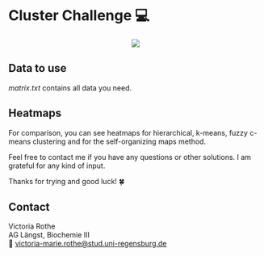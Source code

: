 # Cluster Challenge :computer:
<p align="center">
<img src="https://www.memesmonkey.com/images/memesmonkey/51/517fc267a7b53652fc2c7c7ed59ca7b1.jpeg" />
</p>

## Data to use
*matrix.txt* contains all data you need.

## Heatmaps
For comparison, you can see heatmaps for hierarchical, k-means, fuzzy c-means clustering and for the self-organizing maps method. 

Feel free to contact me if you have any questions or other solutions. I am grateful for any kind of input. 

Thanks for trying and good luck! :four_leaf_clover:

## Contact
Victoria Rothe  <br/>
AG Längst, Biochemie III<br/>
:email: victoria-marie.rothe@stud.uni-regensburg.de
